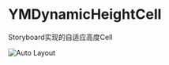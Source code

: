 YMDynamicHeightCell
===================

Storyboard实现的自适应高度Cell

![Auto Layout](Screenshot/xishuo_autolayout_01.png)  